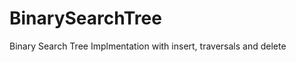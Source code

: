 BinarySearchTree
================

Binary Search Tree Implmentation with insert, traversals and delete
